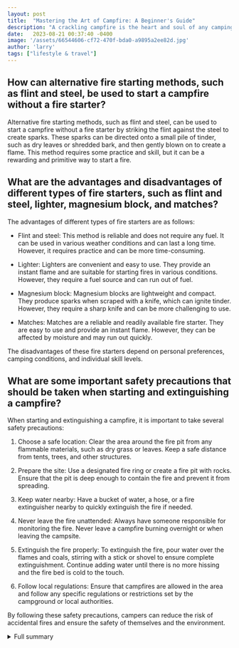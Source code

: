 ```yaml
---
layout: post
title:  "Mastering the Art of Campfire: A Beginner's Guide"
description: "A crackling campfire is the heart and soul of any camping adventure. Follow this comprehensive guide to starting and maintaining a campfire to elevate your camping experience to new heights."
date:   2023-08-21 00:37:40 -0400
image: '/assets/66544606-cf72-470f-bda0-a9895a2ee82d.jpg'
author: 'larry'
tags: ["lifestyle & travel"]
---
```


## How can alternative fire starting methods, such as flint and steel, be used to start a campfire without a fire starter?
Alternative fire starting methods, such as flint and steel, can be used to start a campfire without a fire starter by striking the flint against the steel to create sparks. These sparks can be directed onto a small pile of tinder, such as dry leaves or shredded bark, and then gently blown on to create a flame. This method requires some practice and skill, but it can be a rewarding and primitive way to start a fire.

## What are the advantages and disadvantages of different types of fire starters, such as flint and steel, lighter, magnesium block, and matches?
The advantages of different types of fire starters are as follows: 

- Flint and steel: This method is reliable and does not require any fuel. It can be used in various weather conditions and can last a long time. However, it requires practice and can be more time-consuming.

- Lighter: Lighters are convenient and easy to use. They provide an instant flame and are suitable for starting fires in various conditions. However, they require a fuel source and can run out of fuel.

- Magnesium block: Magnesium blocks are lightweight and compact. They produce sparks when scraped with a knife, which can ignite tinder. However, they require a sharp knife and can be more challenging to use.

- Matches: Matches are a reliable and readily available fire starter. They are easy to use and provide an instant flame. However, they can be affected by moisture and may run out quickly.

The disadvantages of these fire starters depend on personal preferences, camping conditions, and individual skill levels.

## What are some important safety precautions that should be taken when starting and extinguishing a campfire?
When starting and extinguishing a campfire, it is important to take several safety precautions:

1. Choose a safe location: Clear the area around the fire pit from any flammable materials, such as dry grass or leaves. Keep a safe distance from tents, trees, and other structures.

2. Prepare the site: Use a designated fire ring or create a fire pit with rocks. Ensure that the pit is deep enough to contain the fire and prevent it from spreading.

3. Keep water nearby: Have a bucket of water, a hose, or a fire extinguisher nearby to quickly extinguish the fire if needed.

4. Never leave the fire unattended: Always have someone responsible for monitoring the fire. Never leave a campfire burning overnight or when leaving the campsite.

5. Extinguish the fire properly: To extinguish the fire, pour water over the flames and coals, stirring with a stick or shovel to ensure complete extinguishment. Continue adding water until there is no more hissing and the fire bed is cold to the touch.

6. Follow local regulations: Ensure that campfires are allowed in the area and follow any specific regulations or restrictions set by the campground or local authorities.

By following these safety precautions, campers can reduce the risk of accidental fires and ensure the safety of themselves and the environment.

<details>
  <summary>Full summary</summary>
When you hear the word 'camping,' a swirl of pleasant images immediately comes to mind. The most iconic image of camping is the welcoming campfire. The campfire is a gathering place for family and friends to lounge, chat, and roast marshmallows.<br><br>Understanding how a campfire gets started is the key to enjoying a successful camping trip. This article provides a beginner's guide to starting a campfire, including tips on starting a fire without a fire starter and recommendations for the best fire starters to use.<br><br>Gathering the necessary tools is the first step in building a campfire. The tools needed include tinder, kindling, firewood, matches or a lighter. Tinder is the smallest and easiest burning material used to start a fire. Kindling is slightly larger than tinder and is usually twigs or small branches. Firewood is the largest and most important component of a campfire. Matches or a lighter are necessary to ignite the fire.<br><br>Building the fire requires creating a fire pit or using a fire ring. The fire pit should be cleared of vegetation and have bare dirt around it. There are different styles of building a campfire, including the teepee fire, lean-to fire, crossfire, and log cabin fire. The teepee fire and lean-to fire are good for cooking, while the crossfire and log cabin fire are ideal for long-lasting fires.<br><br>When starting a campfire without a fire starter, it's important to know the alternative fire starting methods. Some of these methods include flint and steel, fire bow/drill, chemicals, magnification, and magnesium shavings. Each method has its own efficacy and uniqueness. Let's dive deeper into each method.<br><br>Starting a campfire using a fire starter is a more convenient option. There are various types of fire starters available in the market, including flint and steel, lighter, magnesium block, and matches. Each fire starter has its own advantages and can be chosen based on personal preference.<br><br>Adding kindling to the campfire is a crucial step in ensuring the fire continues to burn. There are different methods for adding kindling, such as teepee, lean-to, cross, and log cabin. Each method has its own benefits and can be chosen based on the specific requirements.<br><br>Once the campfire is burning, it's important to maintain safety precautions. Fire extinguishing tools should be kept nearby, and the fire should never be left unattended. When putting out the fire, water should be sprinkled on the flames or coals, and they should be stirred with a stick or shovel. The fire is considered extinguished when there is no longer any hissing sound and the fire bed is cold.<br><br>Campfires should be started and extinguished responsibly to ensure safety and protect the environment. It is crucial to check if campfires are allowed in the area and properly prepare the site for a fire. Additionally, having fire safety equipment, such as a shovel and water, on hand is essential.<br><br>In conclusion, starting a campfire is an essential skill for any camping enthusiast. By following this comprehensive guide, campers can enjoy a safe and enjoyable camping experience. Remember to gather the necessary tools, choose the right fire starter, and practice responsible fire safety measures. Happy camping!<br><br>Reference:<br><br>- Article on how to start a campfire for camping trips and the importance of safety<br>- Article about making DIY fire starters<br>- Alternative fire starting methods<br>- An article about different types of fire starters and their uses<br>- Best methods for adding kindling<br><br>Jeff Adams is a California-based freelance writer and camping enthusiast. He has been camping with his family for over a decade. Reserving a campsite is a recommended step for a camping trip.
</details>
